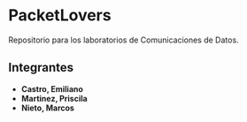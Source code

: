 # PacketLovers
Repositorio para los laboratorios de Comunicaciones de Datos.

## Integrantes
- **Castro, Emiliano**
- **Martinez, Priscila**
- **Nieto, Marcos**

